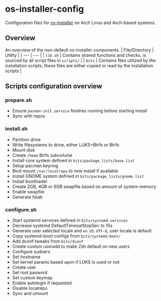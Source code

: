 # os-installer-config
Configuration files for [os-installer](https://gitlab.gnome.org/p3732/os-installer) on Arch Linux and Arch-based systems.

## Overview
An overview of the non-default os-installer components.
| File/Directory | Utility |
| --- | --- |
| `lib.sh` | Contains shared functions and checks, is sourced by all script files in `scripts/` |
| `bits` | Contains files utilized by the installation scripts, these files are either copied or read by the installation scripts |

## Scripts configuration overview
### prepare.sh
- Ensure `pacman-init.service` finishes running before starting install
- Sync with repos

### install.sh
- Partition drive
- Write filesystems to drive, either LUKS+Btrfs or Btrfs
- Mount disk
- Create `/home` Btrfs subvolume
- Install core system defined in `bits/package_lists/base.list`
- Setup pacman keyring
- Bind mount `/var/localrepo` to new install if available
- Install GNOME system defined in `bits/package_lists/gnome.list`
- Install bootloader
- Create 2GB, 4GB or 6GB swapfile based on amount of system memory
- Enable swapfile
- Generate fstab

### configure.sh
- Start systemd services defined in `bits/systemd.services`
- Decrease systemd DefaultTimeoutStopSec to 15s
- Generate user selected locale and `en_US.UTF-8`, user locale is default
- Copy systemd-boot configs from `bits/systemd-boot/`
- Add dconf tweaks from `bits/dconf`
- Create custom useradd to make Zsh default on new users
- Configure sudoers
- Set hostname
- Set kernel params based upon if LUKS is used or not
- Create user
- Set root pasword
- Set custom keymap
- Enable autologin if requested
- Disable localrepo
- Sync and umount
